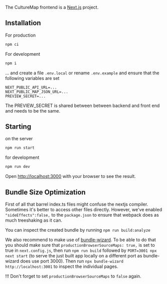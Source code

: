 The CultureMap frontend is a [Next.js](https://nextjs.org/) project.

## Installation

For production

```bash
npm ci 
```

For development

```bash
npm i 
```

... and create a file `.env.local` or rename `.env.example` and ensure that the following variables are set

```
NEXT_PUBLIC_API_URL=...
NEXT_PUBLIC_MAP_JSON_URL=...
PREVIEW_SECRET=...
```

The PREVIEW_SECRET is shared between between backend and front end and needs to be the same.

## Starting

on the server

```bash
npm run start
```

for development

```bash
npm run dev
```

Open [http://localhost:3000](http://localhost:3000) with your browser to see the result.


## Bundle Size Optimization 
First of all that barrel index.ts files might confuse the nextjs compiler. Sometimes it's better to access other files directly. However, we've enabled `"sideEffects":false,` to the `package.json` to ensure that webpack does as much treeshaking as it can. 

You can inspect the created bundle by running `npm run build:analyze`

We also recommend to make use of [bundle-wizard](https://www.npmjs.com/package/bundle-wizard). To be able to do that you should make sure that `productionBrowserSourceMaps: true,` is set to true in `next.config.js`, then run `npm run build` followed by `PORT=3001 npx next start` (to serve the just built app locally on a different port as bundle-wizard does use port 3000). Then run `npx bundle-wizard http://localhost:3001` to inspect the individual pages. 

!!! Don't forget to set `productionBrowserSourceMaps` to `false` again.

